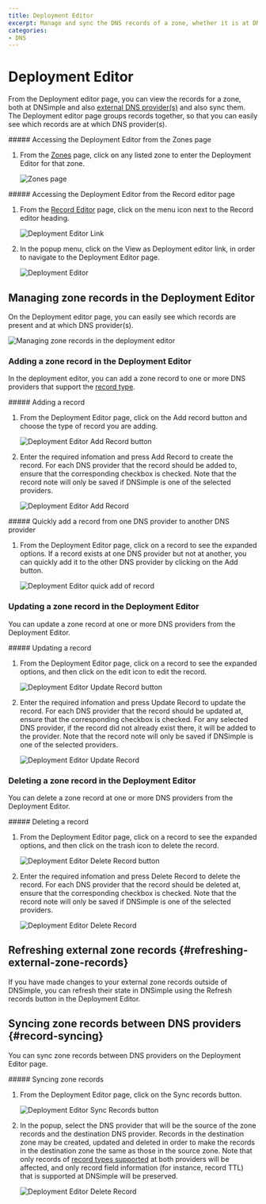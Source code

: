 ```yaml
---
title: Deployment Editor
excerpt: Manage and sync the DNS records of a zone, whether it is at DNSimple and/or at external DNS provider(s).
categories:
- DNS
---
```


# Deployment Editor

From the Deployment editor page, you can view the records for a zone, both at DNSimple and also [external DNS provider(s)](/articles/external-dns-providers) and also sync them. The Deployment editor page groups records together, so that you can easily see which records are at which DNS provider(s).

<div class="section-steps" markdown="1">
##### Accessing the Deployment Editor from the Zones page

1.  From the [Zones](/articles/managing-external-zones) page, click on any listed zone to enter the Deployment Editor for that zone.

    ![Zones page](/files/zones-page.png)
</div>

<div class="section-steps" markdown="1">
##### Accessing the Deployment Editor from the Record editor page

1.  From the [Record Editor](/articles/record-editor) page, click on the menu icon next to the <label>Record editor<label> heading.

    ![Deployment Editor Link](/files/deployment-editor-from-record-editor.png)

1.  In the popup menu, click on the <label>View as Deployment editor</label> link, in order to navigate to the <label>Deployment Editor</label> page.

    ![Deployment Editor](/files/deployment-editor-link-menu.png)
</div>

## Managing zone records in the Deployment Editor

On the Deployment editor page, you can easily see which records are present and at which DNS provider(s).

![Managing zone records in the deployment editor](/files/deployment-editor-manage-records.png)

### Adding a zone record in the Deployment Editor

In the deployment editor, you can add a zone record to one or more DNS providers that support the [record type](/articles/external-dns-providers#supported-record-types).

<div class="section-steps" markdown="1">
##### Adding a record

1.  From the Deployment Editor page, click on the <label>Add record</label> button and choose the type of record you are adding.

    ![Deployment Editor Add Record button](/files/deployment-editor-add-record-button.png)

1.  Enter the required infomation and press <label>Add Record</label> to create the record. For each DNS provider that the record should be added to, ensure that the corresponding checkbox is checked. Note that the record note will only be saved if DNSimple is one of the selected providers.

    ![Deployment Editor Add Record](/files/deployment-editor-add-record.png)
</div>

<div class="section-steps" markdown="1">
##### Quickly add a record from one DNS provider to another DNS provider

1.  From the Deployment Editor page, click on a record to see the expanded options. If a record exists at one DNS provider but not at another, you can quickly add it to the other DNS provider by clicking on the <label>Add</label> button.

    ![Deployment Editor quick add of record](/files/deployment-editor-quick-add.png)
</div>

### Updating a zone record in the Deployment Editor

You can update a zone record at one or more DNS providers from the Deployment Editor.

<div class="section-steps" markdown="1">
##### Updating a record

1.  From the Deployment Editor page, click on a record to see the expanded options, and then click on the edit icon to edit the record.

    ![Deployment Editor Update Record button](/files/deployment-editor-edit-record-button.png)

1.  Enter the required infomation and press <label>Update Record</label> to update the record. For each DNS provider that the record should be updated at, ensure that the corresponding checkbox is checked. For any selected DNS provider, if the record did not already exist there, it will be added to the provider.  Note that the record note will only be saved if DNSimple is one of the selected providers.

    ![Deployment Editor Update Record](/files/deployment-editor-edit-record.png)
</div>

### Deleting a zone record in the Deployment Editor

You can delete a zone record at one or more DNS providers from the Deployment Editor.

<div class="section-steps" markdown="1">
##### Deleting a record

1.  From the Deployment Editor page, click on a record to see the expanded options, and then click on the trash icon to delete the record.

    ![Deployment Editor Delete Record button](/files/deployment-editor-delete-record-button.png)

1.  Enter the required infomation and press <label>Delete Record</label> to delete the record. For each DNS provider that the record should be deleted at, ensure that the corresponding checkbox is checked. Note that the record note will only be saved if DNSimple is one of the selected providers.

    ![Deployment Editor Delete Record](/files/deployment-editor-delete-record.png)
</div>

## Refreshing external zone records {#refreshing-external-zone-records}

If you have made changes to your external zone records outside of DNSimple, you can refresh their state in
DNSimple using the <label>Refresh records</label> button in the Deployment Editor.

## Syncing zone records between DNS providers {#record-syncing}

You can sync zone records between DNS providers on the Deployment Editor page.

<div class="section-steps" markdown="1">
##### Syncing zone records

1.  From the Deployment Editor page, click on the <label>Sync records</label> button.

    ![Deployment Editor Sync Records button](/files/deployment-editor-sync-button.png)

1.  In the popup, select the DNS provider that will be the source of the zone records and the destination DNS provider. Records in the destination zone may be created, updated and deleted in order to make the records in the destination zone the same as those in the source zone. Note that only records of [record types supported](/articles/external-dns-providers#supported-record-types) at both providers will be affected, and only record field information (for instance, record TTL) that is supported at DNSimple will be preserved.

    ![Deployment Editor Delete Record](/files/deployment-editor-sync-records.png)
</div>

